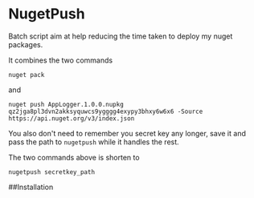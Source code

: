 # NugetPush

Batch script aim at help reducing the time taken to deploy my nuget packages. 

It combines the two commands

```
nuget pack
```
and 
```
nuget push AppLogger.1.0.0.nupkg qz2jga8pl3dvn2akksyquwcs9ygggg4exypy3bhxy6w6x6 -Source https://api.nuget.org/v3/index.json
```

You also don't need to remember you secret key any longer, save it and pass the path to ```nugetpush``` while it handles the rest.


The two commands above is shorten to 

```nugetpush secretkey_path```

##Installation



